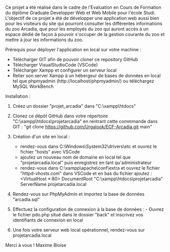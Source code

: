 Ce projet a été réalisé dans le cadre de l'Evaluation en Cours de Formation du diplôme Graduate Developper Web et Web Mobile pour l'école Studi. L'objectif de ce projet a été de développer une application web aussi bien pour les visiteurs du site qui pourront consulter les différentes informations du zoo Arcadia, que pour les employés du zoo qui auront accès à un espace dédié de façon à pouvoir s'occuper de la gestion courante du zoo et mettre à jour les informations du zoo. 

Prérequis pour déployer l'application en local sur votre machine :
  - Télécharger GIT afin de pouvoir cloner ce repository GitHub
  - Télécharger VisualStudioCode (VSCode)
  - Télécharger Xampp et configurer un serveur local
  - Relier son server Xampp à un hébergeur de bases de données en local tel que phpmyadmin (http://localhost/phpmyadmin/) ou téléchargez MySQL WorkBench

Installation :
  1) Créez un dossier "projet_arcadia" dans "C:\xampp\htdocs\"
     
  2) Clonez ce dépôt GitHub dans votre répertoire "C:\xampp\htdocs\projetarcadia" en rentrant cette commmande dans GIT : "git clone https://github.com/Urgalook/ECF-Arcadia.git main"
     
  3) Création d'un site en local :
       - rendez-vous dans C:\Windows\System32\drivers\etc et ouvrez le fichier "hosts" avec VSCode
       - ajoutez un nouveau nom de domaine en local tel que "projetarcadia.local" puis enregistrez en tant qu'administrateur
       - rendez-vous dans C:\xampp\apache\conf\extra et ouvrez le fichier "httpd-vhosts.com" dans VSCode et en bas du fichier ajoutez :
         <VirtualHost *:80>
    DocumentRoot "C:\xampp\htdocs\projetarcadia"
    ServerName projetarcadia.local
         </VirtualHost>
         
  4) Rendez-vous sur PhpMyAdmin et importez la base de données "arcadia.sql"
  5) Effectuez la configuration de connexion à la base de données :
         - Ouvrez le fichier pdo.php situé dans le dossier "back" et inscrivez vos identifiants de connexion en local
  6) Une fois votre serveur web local opérationnel, rendez-vous sur projetarcadia.local

Merci à vous ! 
Maxime Bloise
     
